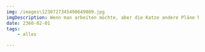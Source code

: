 ```yaml
---
img: /images\1230727345490649089.jpg
imgDescription: Wenn man arbeiten möchte, aber die Katze andere Pläne hat.If you want to work but the cat has other plans. https://t.co/5TdiAt6Moi
date: 2360-02-01
tags: 
    - alles

---
```

        